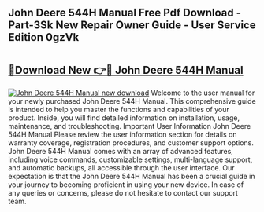 ## John Deere 544H Manual Free Pdf Download - Part-3Sk New Repair Owner Guide - User Service Edition 0gzVk

# <h2><a href="http://bc87263.oget.top/?id=John+Deere+544H+Manual">🔗Download New 👉🔴 John Deere 544H Manual</a></h2>

[![John Deere 544H Manual new download](https://i.imgur.com/5g1atiW.png)](http://bc87263.oget.top/?id=John+Deere+544H+Manual)
Welcome to the user manual for your newly purchased John Deere 544H Manual. This comprehensive guide is intended to help you master the functions and capabilities of your product. Inside, you will find detailed information on installation, usage, maintenance, and troubleshooting. Important User Information John Deere 544H Manual Please review the user information section for details on warranty coverage, registration procedures, and customer support options. John Deere 544H Manual comes with an array of advanced features, including voice commands, customizable settings, multi-language support, and automatic backups, all accessible through the user interface. Our expectation is that the John Deere 544H Manual has been a crucial guide in your journey to becoming proficient in using your new device. In case of any queries or concerns, please do not hesitate to contact our support team.

